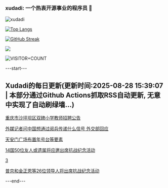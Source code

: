 ### xudadi: 一个热衷开源事业的程序员 👋

![xudadi](https://github-readme-stats-git-masterorgs-github-readme-stats-team.vercel.app/api?username=xudadi)

[![Top Langs](https://github-readme-stats.vercel.app/api/top-langs/?username=xudadi)](https://github.com/anuraghazra/github-readme-stats)

[![GitHub Streak](https://streak-stats.demolab.com?user=xudadi&locale=zh_Hans)](https://git.io/streak-stats)

![](https://raw.githubusercontent.com/xudadi/xudadi/main/assets/github-contribution-grid-snake.svg)

![VISITOR+COUNT](https://komarev.com/ghpvc/?username=xudadi&label=VISITOR+COUNT)


---start---

## Xudadi的每日更新(更新时间:2025-08-28 15:39:07 | 本部分通过Github Actions抓取RSS自动更新, 无意中实现了自动刷绿墙...)

[重庆市沙坪坝区双碑小学教师招聘公告](https://www.gongkaoleida.com/article/2591887)

[外媒记者问中国想通过阅兵传递什么信号 外交部回应](https://m.163.com/news/article/K81V7SA70001899O.html)

[天安门广场布置年号台等要素](https://m.163.com/news/article/K81S37QR0001899O.html)

[14国50位友人或遗属将应邀出席抗战纪念活动](https://m.163.com/news/article/K81RJ296000189PS.html)

[3](https://m.163.com/touch/news/sub/domestic)

[普京和金正恩等26位领导人将出席抗战纪念活动](https://m.163.com/news/article/K81R3CAH0001899O.html)

---end---
